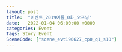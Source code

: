 ```yaml
---
layout: post
title:  "이벤트_2019여름_0화_오프닝"
date:   2022-01-04 06:00:00 +0000
categories: Event
Tags: Story Event
SceneCode: ["scene_evt190627_cp0_q1_s10"]
---
```

